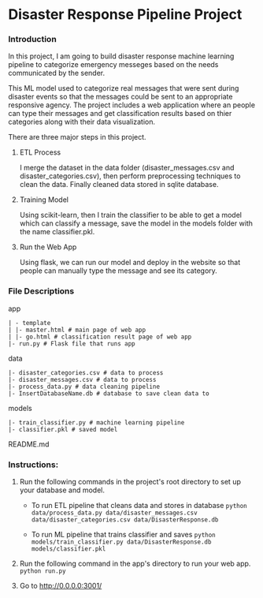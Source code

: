 # Disaster Response Pipeline Project

### Introduction

In this project, I am going to build disaster response machine learning pipeline to categorize emergency messeges based on the needs communicated by the sender. 

This ML model used to categorize real messages that were sent during disaster events so that the messages could be sent to an appropriate responsive agency. The project includes a web application where an people can type their messages and get classification results based on thier categories along with their data visualization.



There are three major steps in this project. 

1. ETL Process

    I merge the dataset in the data folder (disaster_messages.csv and disaster_categories.csv), then perform preprocessing techniques to clean the data. Finally cleaned data stored in sqlite database.

2. Training Model

    Using scikit-learn, then I train the classifier to be able to get a model which can classify a message, save the model in the models folder with the name classifier.pkl.

3. Run the Web App

    Using flask, we can run our model and deploy in the website so that people can manually type the message and see its category.

### File Descriptions
app

    | - template
    | |- master.html # main page of web app
    | |- go.html # classification result page of web app
    |- run.py # Flask file that runs app

data

    |- disaster_categories.csv # data to process
    |- disaster_messages.csv # data to process
    |- process_data.py # data cleaning pipeline
    |- InsertDatabaseName.db # database to save clean data to

models

    |- train_classifier.py # machine learning pipeline
    |- classifier.pkl # saved model

README.md

### Instructions:
1. Run the following commands in the project's root directory to set up your database and model.

    - To run ETL pipeline that cleans data and stores in database
        `python data/process_data.py data/disaster_messages.csv data/disaster_categories.csv data/DisasterResponse.db`
        
    - To run ML pipeline that trains classifier and saves
        `python models/train_classifier.py data/DisasterResponse.db models/classifier.pkl`

2. Run the following command in the app's directory to run your web app.
    `python run.py`

3. Go to http://0.0.0.0:3001/
